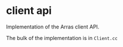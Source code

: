 # client api

Implementation of the Arras client API.

The bulk of the implementation is in `Client.cc`
